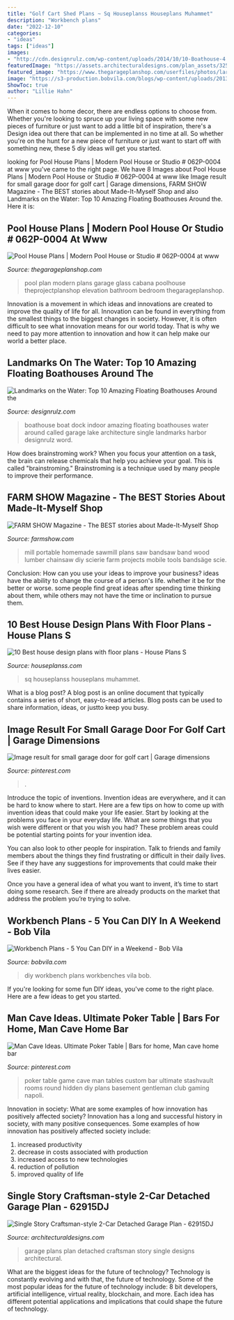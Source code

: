 ```yaml
---
title: "Golf Cart Shed Plans ~ Sq Houseplanss Houseplans Muhammet"
description: "Workbench plans"
date: "2022-12-10"
categories:
- "ideas"
tags: ["ideas"]
images:
- "http://cdn.designrulz.com/wp-content/uploads/2014/10/10-Boathouse-4.jpg"
featuredImage: "https://assets.architecturaldesigns.com/plan_assets/325006146/original/62915DJ_01_1597868580.jpg?1597868580"
featured_image: "https://www.thegarageplanshop.com/userfiles/photos/large/17173755175940992d932b2.jpg"
image: "https://s3-production.bobvila.com/blogs/wp-content/uploads/2013/04/s121_044f01.jpg"
ShowToc: true
author: "Lillie Hahn"
---
```



When it comes to home decor, there are endless options to choose from. Whether you're looking to spruce up your living space with some new pieces of furniture or just want to add a little bit of inspiration, there's a Design idea out there that can be implemented in no time at all. So whether you're on the hunt for a new piece of furniture or just want to start off with something new, these 5 diy ideas will get you started.

	

		
looking for Pool House Plans | Modern Pool House or Studio # 062P-0004 at www you've came to the right page. We have 8 Images about Pool House Plans | Modern Pool House or Studio # 062P-0004 at www like Image result for small garage door for golf cart | Garage dimensions, FARM SHOW Magazine - The BEST stories about Made-It-Myself Shop and also Landmarks on the Water: Top 10 Amazing Floating Boathouses Around the. Here it is:
		
    
## Pool House Plans | Modern Pool House Or Studio # 062P-0004 At Www

<img loading=lazy src="https://www.thegarageplanshop.com/userfiles/photos/large/17173755175940992d932b2.jpg" onerror="this.onerror=null;this.src='https://tse3.mm.bing.net/th?id=OIP.tjiiDppYL9i-DedHsiNrtQHaFj&amp;pid=15.1';" alt="Pool House Plans | Modern Pool House or Studio # 062P-0004 at www">

_Source: thegarageplanshop.com_

>pool plan modern plans garage glass cabana poolhouse theprojectplanshop elevation bathroom bedroom thegarageplanshop. 

	

Innovation is a movement in which ideas and innovations are created to improve the quality of life for all. Innovation can be found in everything from the smallest things to the biggest changes in society. However, it is often difficult to see what innovation means for our world today. That is why we need to pay more attention to innovation and how it can help make our world a better place.

    
## Landmarks On The Water: Top 10 Amazing Floating Boathouses Around The

<img loading=lazy src="http://cdn.designrulz.com/wp-content/uploads/2014/10/10-Boathouse-4.jpg" onerror="this.onerror=null;this.src='https://tse2.mm.bing.net/th?id=OIP.xSbAyYmVr9FFgwNF_P2OwwHaE5&amp;pid=15.1';" alt="Landmarks on the Water: Top 10 Amazing Floating Boathouses Around the">

_Source: designrulz.com_

>boathouse boat dock indoor amazing floating boathouses water around called garage lake architecture single landmarks harbor designrulz word. 

	

How does brainstroming work?
When you focus your attention on a task, the brain can release chemicals that help you achieve your goal. This is called "brainstroming." Brainstroming is a technique used by many people to improve their performance.

    
## FARM SHOW Magazine - The BEST Stories About Made-It-Myself Shop

<img loading=lazy src="https://www.farmshow.com/images/articles/40/2/35250_l.jpg" onerror="this.onerror=null;this.src='https://tse2.mm.bing.net/th?id=OIP.QSMK26Yar70Q1lrZmT7GrQHaHa&amp;pid=15.1';" alt="FARM SHOW Magazine - The BEST stories about Made-It-Myself Shop">

_Source: farmshow.com_

>mill portable homemade sawmill plans saw bandsaw band wood lumber chainsaw diy scierie farm projects mobile tools bandsäge scie. 

	

Conclusion: How can you use your ideas to improve your business?
ideas have the ability to change the course of a person's life. whether it be for the better or worse. some people find great ideas after spending time thinking about them, while others may not have the time or inclination to pursue them.

    
## 10 Best House Design Plans With Floor Plans - House Plans S

<img loading=lazy src="https://houseplanss.com/wp-content/uploads/2019/09/164-sq.m-House-plan-480x792.jpg" onerror="this.onerror=null;this.src='https://tse1.mm.bing.net/th?id=OIP.hEr9JZDzzQwRMlbgBeNZKQHaMO&amp;pid=15.1';" alt="10 Best house design plans with floor plans - House Plans S">

_Source: houseplanss.com_

>sq houseplanss houseplans muhammet. 

	

What is a blog post?
A blog post is an online document that typically contains a series of short, easy-to-read articles. Blog posts can be used to share information, ideas, or justto keep you busy.

    
## Image Result For Small Garage Door For Golf Cart | Garage Dimensions

<img loading=lazy src="https://i.pinimg.com/736x/a1/ce/4b/a1ce4bd41df75a6f763b6c4c2a9d574b.jpg" onerror="this.onerror=null;this.src='https://tse2.mm.bing.net/th?id=OIP.hnY0rTcVtQ_Yxd2IZgPLKQHaKE&amp;pid=15.1';" alt="Image result for small garage door for golf cart | Garage dimensions">

_Source: pinterest.com_

>. 

	

Introduce the topic of inventions.
Invention ideas are everywhere, and it can be hard to know where to start. Here are a few tips on how to come up with invention ideas that could make your life easier.
Start by looking at the problems you face in your everyday life. What are some things that you wish were different or that you wish you had? These problem areas could be potential starting points for your invention idea.

You can also look to other people for inspiration. Talk to friends and family members about the things they find frustrating or difficult in their daily lives. See if they have any suggestions for improvements that could make their lives easier.

Once you have a general idea of what you want to invent, it’s time to start doing some research. See if there are already products on the market that address the problem you’re trying to solve.

    
## Workbench Plans - 5 You Can DIY In A Weekend - Bob Vila

<img loading=lazy src="https://s3-production.bobvila.com/blogs/wp-content/uploads/2013/04/s121_044f01.jpg" onerror="this.onerror=null;this.src='https://tse4.mm.bing.net/th?id=OIP.95b4ofDG1PsQl-vBWJrI-gHaHa&amp;pid=15.1';" alt="Workbench Plans - 5 You Can DIY in a Weekend - Bob Vila">

_Source: bobvila.com_

>diy workbench plans workbenches vila bob. 

	

If you're looking for some fun DIY ideas, you've come to the right place. Here are a few ideas to get you started.

    
## Man Cave Ideas. Ultimate Poker Table | Bars For Home, Man Cave Home Bar

<img loading=lazy src="https://i.pinimg.com/originals/e6/d9/1c/e6d91c78ac8aab909022397b976c2eaf.jpg" onerror="this.onerror=null;this.src='https://tse4.mm.bing.net/th?id=OIP.4G1RIWQOARbERwPP3SUkjwAAAA&amp;pid=15.1';" alt="Man Cave Ideas. Ultimate Poker Table | Bars for home, Man cave home bar">

_Source: pinterest.com_

>poker table game cave man tables custom bar ultimate stashvault rooms round hidden diy plans basement gentleman club gaming napoli. 

	

Innovation in society: What are some examples of how innovation has positively affected society?
Innovation has a long and successful history in society, with many positive consequences. Some examples of how innovation has positively affected society include: 
1. increased productivity 
2. decrease in costs associated with production 
3. increased access to new technologies 
4. reduction of pollution 
5. improved quality of life 

    
## Single Story Craftsman-style 2-Car Detached Garage Plan - 62915DJ

<img loading=lazy src="https://assets.architecturaldesigns.com/plan_assets/325006146/original/62915DJ_01_1597868580.jpg?1597868580" onerror="this.onerror=null;this.src='https://tse2.mm.bing.net/th?id=OIP.6ZKL4XlIpZ6GVFz0fXvCwgHaE8&amp;pid=15.1';" alt="Single Story Craftsman-style 2-Car Detached Garage Plan - 62915DJ">

_Source: architecturaldesigns.com_

>garage plans plan detached craftsman story single designs architectural. 

	

What are the biggest ideas for the future of technology?
Technology is constantly evolving and with that, the future of technology. Some of the most popular ideas for the future of technology include: 8 bit developers, artificial intelligence, virtual reality, blockchain, and more. Each idea has different potential applications and implications that could shape the future of technology.

